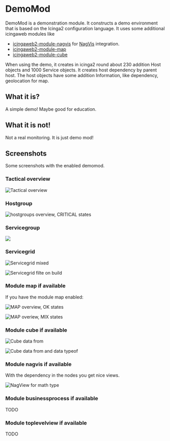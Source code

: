 # DemoMod

DemoMod is a demonstration module. It constructs a demo environment that is based on the Icinga2 configuration language.
It uses some additional icingaweb modules like

* [icingaweb2-module-nagvis](https://github.com/icinga/icingaweb2-module-nagvis) for [NagVis](http://nagvis.org/) integration.
* [icingaweb2-module-map](https://github.com/nbuchwitz/icingaweb2-module-map)
* [icingaweb2-module-cube](https://github.com/icinga/icingaweb2-module-cube)

When using the demo, it creates in icinga2 round about 230 addition Host objects and 1000 Service objects. It creates host dependency by parent host. The host objects have some addition Information, like dependency, geolocation for map.

## What it is?
A simple demo! Maybe good for education.

## What it is not!
Not a real monitoring. It is just demo mod!

## Screenshots
Some screenshots with the enabled demomod.

### Tactical overview
![Tactical  overview](images/Tactical_overview-DEMOMOD-Mixed.png)

### Hostgroup
![hostgroups overview, CRITICAL states](images/Hostgroups-Overview-DEMOMOD-Critical.png)

### Servicegroup
![](images/Servicegroups-DEMOMOD-Mixed.png)

### Servicegrid
![Servicegrid mixed](images/Servicegrid-DEMOMOD-Mixed.png)

![Servicegrid filte on build](images/Servicegrid-DEMOMOD-Build-Mixed.png)
### Module map if available
If you have the module map enabled:

![MAP overview, OK states](images/Host_Map_OSM-OK.png)

![MAP overiew, MIX states](images/Host_Map_OSM-Critical-with-info.png)

### Module cube if available

![Cube data from](images/Cube-demomod-data_from.png)

![Cube data from and data typeof](images/Cube-data_from-data_typeof.png)
### Module nagvis if available
With the dependency in the nodes you get nice views.

![NagView for math type](images/NagVis-Type-Math-Critical.png)

### Module businessprocess if available
TODO

### Module toplevelview if available
TODO
